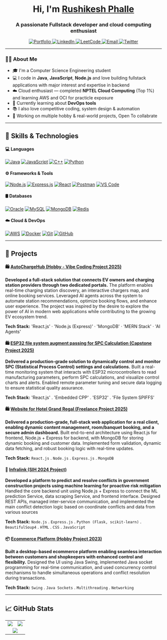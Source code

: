 <h1 align="center">Hi, I'm <a href="https://www.linkedin.com/in/rushikesh-phalle-211296266/">Rushikesh Phalle</a></h1>


<h3 align="center">A passionate Fullstack developer and cloud computing enthusiast</h3>
<p align="center">
  <a href="https://rushiphalle.vercel.com/" target="_blank">
    <img src="https://img.shields.io/badge/Portfolio-000000?style=for-the-badge&logo=firefox&logoColor=white" alt="Portfolio"/>
  <a href="https://www.linkedin.com/in/rushikesh-phalle-211296266/" target="_blank">
    <img src="https://img.shields.io/badge/LinkedIn-blue?style=for-the-badge&logo=linkedin&logoColor=white" alt="LinkedIn"/>
  </a>
  </a>
  <a href="https://leetcode.com/u/rushikeshgphalle/" target="_blank">
    <img src="https://img.shields.io/badge/LeetCode-FFA116?style=for-the-badge&logo=leetcode&logoColor=black" alt="LeetCode"/>
  </a>
  <a href="mailto:rushikeshgphalle@gmail.com">
    <img src="https://img.shields.io/badge/Email-D14836?style=for-the-badge&logo=gmail&logoColor=white" alt="Email"/>
  </a>
  <a href="https://x.com/Rushikeshphalle" target="_blank">
    <img src="https://img.shields.io/badge/Twitter-1DA1F2?style=for-the-badge&logo=twitter&logoColor=white" alt="Twitter"/>
  </a>
</p>

---

### 👨‍💻 About Me

- 🎓 I'm a Computer Science Engineering student  
- 💻 I code in **Java**, **JavaScript**, **Node.js** and love building fullstack applications with major interest and expertise in backend  
- ☁️ Cloud enthusiast — completed **NPTEL Cloud Computing** (Top 1%) and learning AWS and OCI for practicle exposure 
- 🤖 Currently learning about **DevOps tools**  
- 📚 I also love competitive coding, system design & automation  
- 🔭 Working on multiple hobby & real-world projects, Open To collabrate

---

## 🚀 Skills & Technologies

#### 💻 Languages
[![Java](https://img.shields.io/badge/Java-007396?style=for-the-badge&logo=java&logoColor=white)](#)
[![JavaScript](https://img.shields.io/badge/JavaScript-F7DF1E?style=for-the-badge&logo=javascript&logoColor=black)](#)
[![C++](https://img.shields.io/badge/C++-00599C?style=for-the-badge&logo=c%2B%2B&logoColor=white)](#)
[![Python](https://img.shields.io/badge/Python-3776AB?style=for-the-badge&logo=python&logoColor=white)](#)


#### ⚙️ Frameworks & Tools
[![Node.js](https://img.shields.io/badge/Node.js-339933?style=for-the-badge&logo=node.js&logoColor=white)](#)
[![Express.js](https://img.shields.io/badge/Express.js-000000?style=for-the-badge&logo=express&logoColor=white)](#)
[![React](https://img.shields.io/badge/React-20232A?style=for-the-badge&logo=react&logoColor=61DAFB)](#)
[![Postman](https://img.shields.io/badge/Postman-FF6C37?style=for-the-badge&logo=postman&logoColor=white)](#)
[![VS Code](https://img.shields.io/badge/VS_Code-007ACC?style=for-the-badge&logo=visual-studio-code&logoColor=white)](#)


#### 🛢️ Databases
[![Oracle](https://img.shields.io/badge/Oracle-F80000?style=for-the-badge&logo=oracle&logoColor=white)](#)
[![MySQL](https://img.shields.io/badge/MySQL-4479A1?style=for-the-badge&logo=mysql&logoColor=white)](#)
[![MongoDB](https://img.shields.io/badge/MongoDB-47A248?style=for-the-badge&logo=mongodb&logoColor=white)](#)
[![Redis](https://img.shields.io/badge/Redis-DC382D?style=for-the-badge&logo=redis&logoColor=white)](#)


#### ☁️ Cloud & DevOps
[![AWS](https://img.shields.io/badge/OCI-232F3E?style=for-the-badge&logo=amazon-aws&logoColor=white)](#)
[![Docker](https://img.shields.io/badge/Docker-2496ED?style=for-the-badge&logo=docker&logoColor=white)](#)
[![Git](https://img.shields.io/badge/Git-F05032?style=for-the-badge&logo=git&logoColor=white)](#)
[![GitHub](https://img.shields.io/badge/GitHub-181717?style=for-the-badge&logo=github&logoColor=white)](#)

---

## 🔨 Projects

#### 🛍️ [AutoChargeHub __(Hobby - Vibe Coding Project 2025)__](https://github.com/rushiphalle/autoChargeHub)
**Developed a full-stack solution that connects EV owners and charging station providers through two dedicated portals.**
The platform enables real-time charging station discovery, an interactive chargers map, and online booking services. Leveraged AI agents across the system to automate station recommendations, optimize booking flows, and enhance user experience. The project was inspired by the desire to explore the power of AI in modern web applications while contributing to the growing EV ecosystem trend.

**Tech Stack:** 'React.js' · 'Node.js (Express)' · 'MongoDB' · 'MERN Stack' · 'AI Agents'

#### 🛍️ [ESP32 file system augment passing for SPC Calculation __(Capstone Project 2025)__](https://github.com/rushiphalle/Zanvar-Project)
**Delivered a production-grade solution to dynamically control and monitor SPC (Statistical Process Control) settings and calculations.** 
Built a real-time monitoring system that interacts with ESP32 microcontrollers to read manufacturing parameters, perform SPC calculations, and visualize control charts and alerts. Enabled remote parameter tuning and secure data logging to ensure statistical quality assurance.

**Tech Stack:** 'React.js' . 'Embedded CPP' . 'ESP32' . 'File System SPIFFS'

#### 🛍️ [Website for Hotel Grand Regal __(Freelance Project 2025)__](https://github.com/rushiphalle/HotelGrandRegal)
**Delivered a production-grade, full-stack web application for a real client, enabling dynamic content management, room/banquet booking, and a secure admin dashboard.** 
Built end-to-end architecture using React.js for frontend, Node.js + Express for backend, with MongoDB for storing dynamic booking and customer data. Implemented form validation, dynamic data fetching, and robust booking logic with real-time updates.

**Tech Stack:** `React.js` . `Node.js` . `Express.js` . `MongoDB`

#### 📄 [Infralink (SIH 2024 Project)](https://github.com/rushiphalle/infralink)
**Developed a platform to predict and resolve conflicts in government construction projects using machine learning for proactive risk mitigation**
Handled the core backend unit using Node.js + Express to connect the ML prediction Service, data scraping Service, and frontend interface. Designed REST APIs, managed inter-service communication, and implemented the main conflict detection logic based on coordinate conflicts and data from various sources
 
**Tech Stack:** `Node.js` . `Express.js` . `Python (Flask, scikit-learn)` . `BeautifulSoup4` . `HTML` . `CSS` . `JavaScript`


#### 📦 [Ecommerce Platform (Hobby Project 2023)](https://github.com/rushikeshphalle/pdf-docx-converter)
**Built a desktop-based ecommerce platform enabling seamless interaction between customers and shopkeepers with enhanced control and flexibility.** 
Designed the UI using Java Swing, implemented Java socket programming for real-time communication, and used concurrency control mechanisms to handle simultaneous operations and conflict resolution during transactions. 
 
**Tech Stack:** `Swing` . `Java Sockets` . `Multithreading` . `Networking`


---

## 📈 GitHub Stats

<table>
  <tr>
    <td>
      <img src="https://github-readme-stats.vercel.app/api?username=rushiphalle&show_icons=true&theme=github_dark&hide_border=true" />
    </td>
    <td>
      <img src="https://github-readme-stats.vercel.app/api/top-langs/?username=rushiphalle&layout=compact&theme=github_dark&hide_border=true" />
    </td>
  </tr>
  <tr>
    <td colspan="2" align="center">
      <img src="https://github-readme-streak-stats.herokuapp.com/?user=rushiphalle&theme=github-dark&hide_border=true" />
    </td>
  </tr>
</table>
